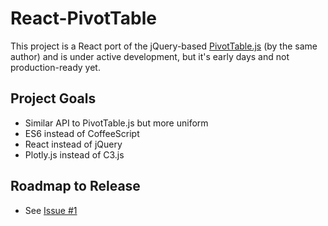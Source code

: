 # React-PivotTable

This project is a React port of the jQuery-based [PivotTable.js](https://pivottable.js.org/) (by the same author) and is under active development, but it's early days and not production-ready yet.

## Project Goals

* Similar API to PivotTable.js but more uniform
* ES6 instead of CoffeeScript
* React instead of jQuery
* Plotly.js instead of C3.js

## Roadmap to Release

* See [Issue #1](https://github.com/plotly/react-pivottable/issues/1)
